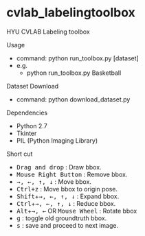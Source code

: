 # cvlab_labelingtoolbox
HYU CVLAB Labeling toolbox

Usage
- command: python run_toolbox.py [dataset]
- e.g.
  - python run_toolbox.py Basketball
  
Dataset Download
- command: python download_dataset.py

Dependencies
- Python 2.7
- Tkinter
- PIL (Python Imaging Library)

Short cut
- <kbd>Drag and drop</kbd> : Draw bbox.
- <kbd>Mouse Right Button</kbd> : Remove bbox.
- <kbd>→, ←, ↑, ↓</kbd> : Move bbox.
- <kbd>Ctrl+z</kbd> : Move bbox to origin pose.
- <kbd>Shift</kbd>+<kbd>→, ←, ↑, ↓</kbd> : Expand bbox.
- <kbd>Ctrl</kbd>+<kbd>→, ←, ↑, ↓</kbd> : Reduce bbox.
- <kbd>Alt</kbd>+<kbd>→, ←</kbd> OR <kbd>Mouse Wheel</kbd> : Rotate bbox
- <kbd>g</kbd> : toggle old groundtruth bbox.
- <kbd>s</kbd> : save and proceed to next image.


